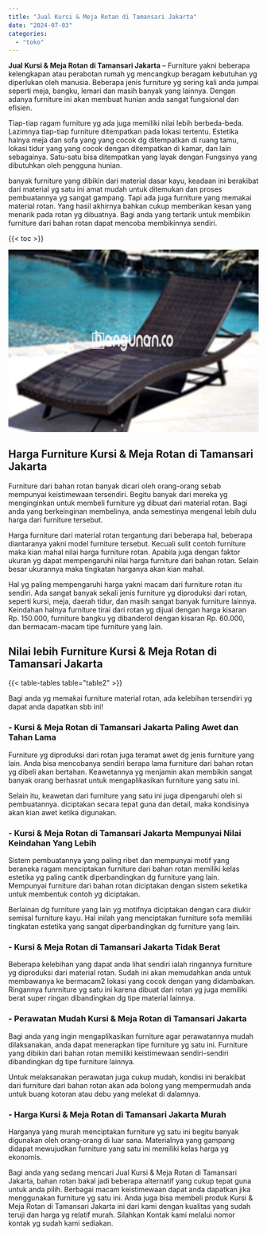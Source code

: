 ```yaml
---
title: "Jual Kursi & Meja Rotan di Tamansari Jakarta"
date: "2024-07-03"
categories: 
  - "toko"
---
```


**Jual Kursi & Meja Rotan di Tamansari Jakarta** – Furniture yakni beberapa kelengkapan atau perabotan rumah yg mencangkup beragam kebutuhan yg diperlukan oleh manusia. Beberapa jenis furniture yg sering kali anda jumpai seperti meja, bangku, lemari dan masih banyak yang lainnya. Dengan adanya furniture ini akan membuat hunian anda sangat fungsional dan efisien.

Tiap-tiap ragam furniture yg ada juga memiliki nilai lebih berbeda-beda. Lazimnya tiap-tiap furniture ditempatkan pada lokasi tertentu. Estetika halnya meja dan sofa yang yang cocok dg ditempatkan di ruang tamu, lokasi tidur yang yang cocok dengan ditempatkan di kamar, dan lain sebagainya. Satu-satu bisa ditempatkan yang layak dengan Fungsinya yang dibutuhkan oleh pengguna hunian.

banyak furniture yang dibikin dari material dasar kayu, keadaan ini berakibat dari material yg satu ini amat mudah untuk ditemukan dan proses pembuatannya yg sangat gampang. Tapi ada juga furniture yang memakai material rotan. Yang hasil akhirnya bahkan cukup memberikan kesan yang menarik pada rotan yg dibuatnya. Bagi anda yang tertarik untuk membikin furniture dari bahan rotan dapat mencoba membikinnya sendiri.

{{< toc >}}

![Jual Kursi & Meja Rotan di Tamansari Jakarta](/images/kursi-meja-rotan-murah39.png)

## Harga Furniture Kursi & Meja Rotan di Tamansari Jakarta

Furniture dari bahan rotan banyak dicari oleh orang-orang sebab mempunyai keistimewaan tersendiri. Begitu banyak dari mereka yg menginginkan untuk membeli furniture yg dibuat dari material rotan. Bagi anda yang berkeinginan membelinya, anda semestinya mengenal lebih dulu harga dari furniture tersebut.

Harga furniture dari material rotan tergantung dari beberapa hal, beberapa diantaranya yakni model furniture tersebut. Kecuali sulit contoh furniture maka kian mahal nilai harga furniture rotan. Apabila juga dengan faktor ukuran yg dapat mempengaruhi nilai harga furniture dari bahan rotan. Selain besar ukurannya maka tingkatan harganya akan kian mahal.

Hal yg paling mempengaruhi harga yakni macam dari furniture rotan itu sendiri. Ada sangat banyak sekali jenis furniture yg diproduksi dari rotan, seperti kursi, meja, daerah tidur, dan masih sangat banyak furniture lainnya. Keindahan halnya furniture tirai dari rotan yg dijual dengan harga kisaran Rp. 150.000, furniture bangku yg dibanderol dengan kisaran Rp. 60.000, dan bermacam-macam tipe furniture yang lain.

## Nilai lebih Furniture Kursi & Meja Rotan di Tamansari Jakarta

{{< table-tables table="table2" >}}

Bagi anda yg memakai furniture material rotan, ada kelebihan tersendiri yg dapat anda dapatkan sbb ini!

### \- Kursi & Meja Rotan di Tamansari Jakarta Paling Awet dan Tahan Lama

Furniture yg diproduksi dari rotan juga teramat awet dg jenis furniture yang lain. Anda bisa mencobanya sendiri berapa lama furniture dari bahan rotan yg dibeli akan bertahan. Keawetannya yg menjamin akan membikin sangat banyak orang berhasrat untuk mengaplikasikan furniture yang satu ini.

Selain itu, keawetan dari furniture yang satu ini juga dipengaruhi oleh si pembuatannya. diciptakan secara tepat guna dan detail, maka kondisinya akan kian awet ketika digunakan.

### \- Kursi & Meja Rotan di Tamansari Jakarta Mempunyai Nilai Keindahan Yang Lebih

Sistem pembuatannya yang paling ribet dan mempunyai motif yang beraneka ragam menciptakan furniture dari bahan rotan memiliki kelas estetika yg paling cantik diperbandingkan dg furniture yang lain. Mempunyai furniture dari bahan rotan diciptakan dengan sistem seketika untuk membentuk contoh yg diciptakan.

Berlainan dg furniture yang lain yg motifnya diciptakan dengan cara diukir semisal furniture kayu. Hal inilah yang menciptakan furniture sofa memiliki tingkatan estetika yang sangat diperbandingkan dg furniture yang lain.

### \- Kursi & Meja Rotan di Tamansari Jakarta Tidak Berat

Beberapa kelebihan yang dapat anda lihat sendiri ialah ringannya furniture yg diproduksi dari material rotan. Sudah ini akan memudahkan anda untuk membawanya ke bermacam2 lokasi yang cocok dengan yang didambakan. Ringannya funrniture yg satu ini karena dibuat dari rotan yg juga memiliki berat super ringan dibandingkan dg tipe material lainnya.

### \- Perawatan Mudah Kursi & Meja Rotan di Tamansari Jakarta

Bagi anda yang ingin mengaplikasikan furniture agar perawatannya mudah dilaksanakan, anda dapat menerapkan tipe furniture yg satu ini. Furniture yang dibikin dari bahan rotan memiliki keistimewaan sendiri-sendiri dibandingkan dg tipe furniture lainnya.

Untuk melaksanakan perawatan juga cukup mudah, kondisi ini berakibat dari furniture dari bahan rotan akan ada bolong yang mempermudah anda untuk buang kotoran atau debu yang melekat di dalamnya.

### \- Harga Kursi & Meja Rotan di Tamansari Jakarta Murah

Harganya yang murah menciptakan furniture yg satu ini begitu banyak digunakan oleh orang-orang di luar sana. Materialnya yang gampang didapat mewujudkan furniture yang satu ini memiliki kelas harga yg ekonomis.

Bagi anda yang sedang mencari Jual Kursi & Meja Rotan di Tamansari Jakarta, bahan rotan bakal jadi beberapa alternatif yang cukup tepat guna untuk anda pilih. Berbagai macam keistimewaan dapat anda dapatkan jika menggunakan furniture yg satu ini. Anda juga bisa membeli produk Kursi & Meja Rotan di Tamansari Jakarta ini dari kami dengan kualitas yang sudah teruji dan harga yg relatif murah. Silahkan Kontak kami melalui nomor kontak yg sudah kami sediakan.
